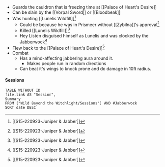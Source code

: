 - Guards the cauldron that is freezing time at [[Palace of Heart's Desire]]
- Can be slain by the [[Vorpal Sword]] or [[Bloodbeak]]
- Was hunting [[Lunelis Wildfill]][^S15]
	- Could be because he was in Prismeer without [[Zybilna]]'s approval[^S15]
	- Killed [[Lunelis Wildfill]][^S15]
	- Hey Listen disguised himself as Lunelis and was clocked by the Jabberwock[^S15]
- Flew back to the [[Palace of Heart's Desire]][^S15]
- Combat
	- Has a mind-affecting jabbering aura around it.
		- Makes people run in random directions
	- Can beat it's wings to knock prone and do damage in 10ft radius.


#### Sessions
```dataview
TABLE WITHOUT ID
file.link AS "Session",
Summary
FROM ("Wild Beyond the Witchlight/Sessions") AND #Jabberwock 
SORT date DESC

```

[^S15]: [[S15-220923-Juniper & Jabber]]
